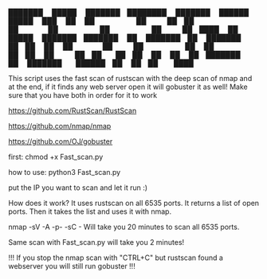 

███████  █████  ███████ ████████     ███████  ██████  █████  ███    ██ 
██      ██   ██ ██         ██        ██      ██      ██   ██ ████   ██ 
█████   ███████ ███████    ██        ███████ ██      ███████ ██ ██  ██ 
██      ██   ██      ██    ██             ██ ██      ██   ██ ██  ██ ██ 
██      ██   ██ ███████    ██        ███████  ██████ ██   ██ ██   ████                                                                                                 

This script uses the fast scan of rustscan with the deep scan of nmap and at the end, if it finds any web server open it will gobuster it as well!
Make sure that you have both in order for it to work

https://github.com/RustScan/RustScan

https://github.com/nmap/nmap

https://github.com/OJ/gobuster

first:
chmod +x Fast_scan.py

how to use:
python3 Fast_scan.py

put the IP you want to scan and let it run :)

How does it work?
It uses rustscan on all 6535 ports.
It returns a list of open ports.
Then it takes the list and uses it with nmap.


nmap -sV -A -p- -sC <IP> - Will take you 20 minutes to scan all 6535 ports.
 
Same scan with Fast_scan.py will take you 2 minutes!

!!! If you stop the nmap scan with "CTRL+C" but rustscan found a webserver you will still run gobuster !!!
